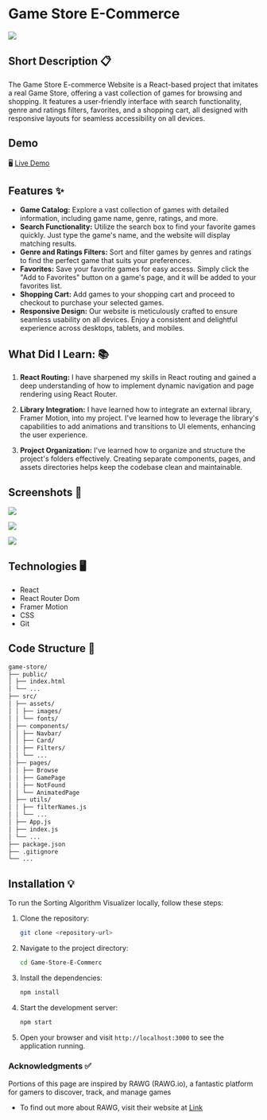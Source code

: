 # Game Store E-Commerce

![](https://iili.io/HLtiELx.png)

## Short Description 📋

The Game Store E-commerce Website is a React-based project that imitates a real Game Store, offering a vast collection of games for browsing and shopping. It features a user-friendly interface with search functionality, genre and ratings filters, favorites, and a shopping cart, all designed with responsive layouts for seamless accessibility on all devices. 

## Demo

🖥 [Live Demo](https://game-store-e-commerce.netlify.app/react-ecommerce-store/browse)

## Features ✨

- **Game Catalog:** Explore a vast collection of games with detailed information, including game name, genre, ratings, and more.
- **Search Functionality:** Utilize the search box to find your favorite games quickly. Just type the game's name, and the website will display matching results.
- **Genre and Ratings Filters:** Sort and filter games by genres and ratings to find the perfect game that suits your preferences.
- **Favorites:** Save your favorite games for easy access. Simply click the "Add to Favorites" button on a game's page, and it will be added to your favorites list.
- **Shopping Cart:** Add games to your shopping cart and proceed to checkout to purchase your selected games.
- **Responsive Design:** Our website is meticulously crafted to ensure seamless usability on all devices. Enjoy a consistent and delightful experience across desktops, tablets, and mobiles.

## What Did I Learn: 📚

1. **React Routing:** I have sharpened my skills in React routing and gained a deep understanding of how to implement dynamic navigation and page rendering using React Router.

2. **Library Integration:** I have learned how to integrate an external library, Framer Motion, into my project. I've learned how to leverage the library's capabilities to add animations and transitions to UI elements, enhancing the user experience.

3. **Project Organization:** I've learned how to organize and structure the project's folders effectively. Creating separate components, pages, and assets directories helps keep the codebase clean and maintainable.

## Screenshots 📸

![](https://iili.io/HLti1Xj.png)

![](https://iili.io/HLti0zb.png)

![](https://iili.io/HLbHdMP.png)

## Technologies 🖥

- React
- React Router Dom
- Framer Motion
- CSS
- Git

## Code Structure 📁

```bash
game-store/
├── public/
│ ├── index.html
│ └── ...
├── src/
│ ├── assets/
│ │ ├── images/
│ │ └── fonts/
│ ├── components/
│ │ ├── Navbar/
│ │ ├── Card/
│ │ ├── Filters/
│ │ └── ...
│ ├── pages/
│ │ ├── Browse
│ │ ├── GamePage
│ │ ├── NotFound
│ │ └── AnimatedPage
│ ├── utils/
│ │ ├── filterNames.js
│ │ └── ...
│ ├── App.js
│ ├── index.js
│ └── ...
├── package.json
├── .gitignore
└── ...
```

## Installation 💡

To run the Sorting Algorithm Visualizer locally, follow these steps:

1. Clone the repository:

   ```bash
   git clone <repository-url>

   ```

2. Navigate to the project directory:

   ```bash
   cd Game-Store-E-Commerc

   ```

3. Install the dependencies:

   ```bash
   npm install

   ```

4. Start the development server:

   ```bash
   npm start
   ```

5. Open your browser and visit `http://localhost:3000` to see the application running.

### Acknowledgments ✅

Portions of this page are inspired by RAWG (RAWG.io), a fantastic platform for gamers to discover, track, and manage games

- To find out more about RAWG, visit their website at [Link](https://rawg.io/.)
